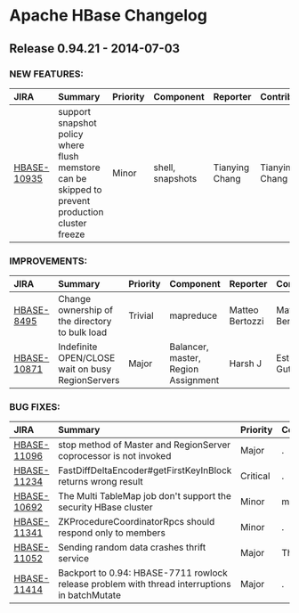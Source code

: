 
<!---
# Licensed to the Apache Software Foundation (ASF) under one
# or more contributor license agreements.  See the NOTICE file
# distributed with this work for additional information
# regarding copyright ownership.  The ASF licenses this file
# to you under the Apache License, Version 2.0 (the
# "License"); you may not use this file except in compliance
# with the License.  You may obtain a copy of the License at
#
#     http://www.apache.org/licenses/LICENSE-2.0
#
# Unless required by applicable law or agreed to in writing, software
# distributed under the License is distributed on an "AS IS" BASIS,
# WITHOUT WARRANTIES OR CONDITIONS OF ANY KIND, either express or implied.
# See the License for the specific language governing permissions and
# limitations under the License.
-->
# Apache HBase Changelog

## Release 0.94.21 - 2014-07-03



### NEW FEATURES:

| JIRA | Summary | Priority | Component | Reporter | Contributor |
|:---- |:---- | :--- |:---- |:---- |:---- |
| [HBASE-10935](https://issues.apache.org/jira/browse/HBASE-10935) | support snapshot policy where flush memstore can be skipped to prevent production cluster freeze |  Minor | shell, snapshots | Tianying Chang | Tianying Chang |


### IMPROVEMENTS:

| JIRA | Summary | Priority | Component | Reporter | Contributor |
|:---- |:---- | :--- |:---- |:---- |:---- |
| [HBASE-8495](https://issues.apache.org/jira/browse/HBASE-8495) | Change ownership of the directory to bulk load |  Trivial | mapreduce | Matteo Bertozzi | Matteo Bertozzi |
| [HBASE-10871](https://issues.apache.org/jira/browse/HBASE-10871) | Indefinite OPEN/CLOSE wait on busy RegionServers |  Major | Balancer, master, Region Assignment | Harsh J | Esteban Gutierrez |


### BUG FIXES:

| JIRA | Summary | Priority | Component | Reporter | Contributor |
|:---- |:---- | :--- |:---- |:---- |:---- |
| [HBASE-11096](https://issues.apache.org/jira/browse/HBASE-11096) | stop method of Master and RegionServer coprocessor  is not invoked |  Major | . | Qiang Tian | Qiang Tian |
| [HBASE-11234](https://issues.apache.org/jira/browse/HBASE-11234) | FastDiffDeltaEncoder#getFirstKeyInBlock returns wrong result |  Critical | . | chunhui shen | chunhui shen |
| [HBASE-10692](https://issues.apache.org/jira/browse/HBASE-10692) | The Multi TableMap job don't support the security HBase cluster |  Minor | mapreduce | Liu Shaohui | Liu Shaohui |
| [HBASE-11341](https://issues.apache.org/jira/browse/HBASE-11341) | ZKProcedureCoordinatorRpcs should respond only to members |  Minor | . | Matteo Bertozzi | Matteo Bertozzi |
| [HBASE-11052](https://issues.apache.org/jira/browse/HBASE-11052) | Sending random data crashes thrift service |  Major | Thrift | Adrian Muraru | Adrian Muraru |
| [HBASE-11414](https://issues.apache.org/jira/browse/HBASE-11414) | Backport to 0.94: HBASE-7711 rowlock release problem with thread interruptions in batchMutate |  Major | . | Ted Yu | Ted Yu |


